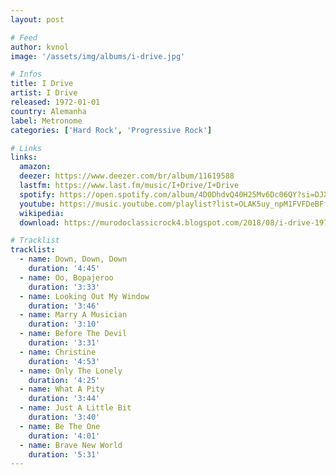```yaml
---
layout: post

# Feed
author: kvnol
image: '/assets/img/albums/i-drive.jpg'

# Infos
title: I Drive
artist: I Drive
released: 1972-01-01
country: Alemanha
label: Metronome
categories: ['Hard Rock', 'Progressive Rock']

# Links
links:
  amazon:
  deezer: https://www.deezer.com/br/album/11619588
  lastfm: https://www.last.fm/music/I+Drive/I+Drive
  spotify: https://open.spotify.com/album/4D0DhdvQ40H25Mv6Dc06QY?si=DJXpB42VQs2gu4KZgA-3nA
  youtube: https://music.youtube.com/playlist?list=OLAK5uy_npM1FVFDeBFfG0kKRHVeuU0NEm7r9h3qI
  wikipedia:
  download: https://murodoclassicrock4.blogspot.com/2018/08/i-drive-1972.html

# Tracklist
tracklist:
  - name: Down, Down, Down
    duration: '4:45'
  - name: Oo, Bopajeroo
    duration: '3:33'
  - name: Looking Out My Window
    duration: '3:46'
  - name: Marry A Musician
    duration: '3:10'
  - name: Before The Devil
    duration: '3:31'
  - name: Christine
    duration: '4:53'
  - name: Only The Lonely
    duration: '4:25'
  - name: What A Pity
    duration: '3:44'
  - name: Just A Little Bit
    duration: '3:40'
  - name: Be The One
    duration: '4:01'
  - name: Brave New World
    duration: '5:31'
---
```

